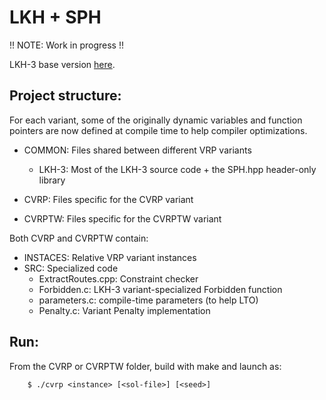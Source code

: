 # LKH + SPH

!! NOTE: Work in progress !!

LKH-3 base version [here](https://github.com/c4v4/LKH3).

## Project structure:
For each variant, some of the originally dynamic variables and function pointers are now defined at compile time to help compiler optimizations.

- COMMON: Files shared between different VRP variants
  - LKH-3: Most of the LKH-3 source code + the SPH.hpp header-only library

- CVRP: Files specific for the CVRP variant    
- CVRPTW: Files specific for the CVRPTW variant
 
Both CVRP and CVRPTW contain:
- INSTACES: Relative VRP variant instances
- SRC: Specialized code
  - ExtractRoutes.cpp: Constraint checker
  - Forbidden.c: LKH-3 variant-specialized Forbidden function 
  - parameters.c: compile-time parameters (to help LTO)
  - Penalty.c: Variant Penalty implementation

## Run:
From the CVRP or CVRPTW folder, build with make and launch as:

        $ ./cvrp <instance> [<sol-file>] [<seed>]
